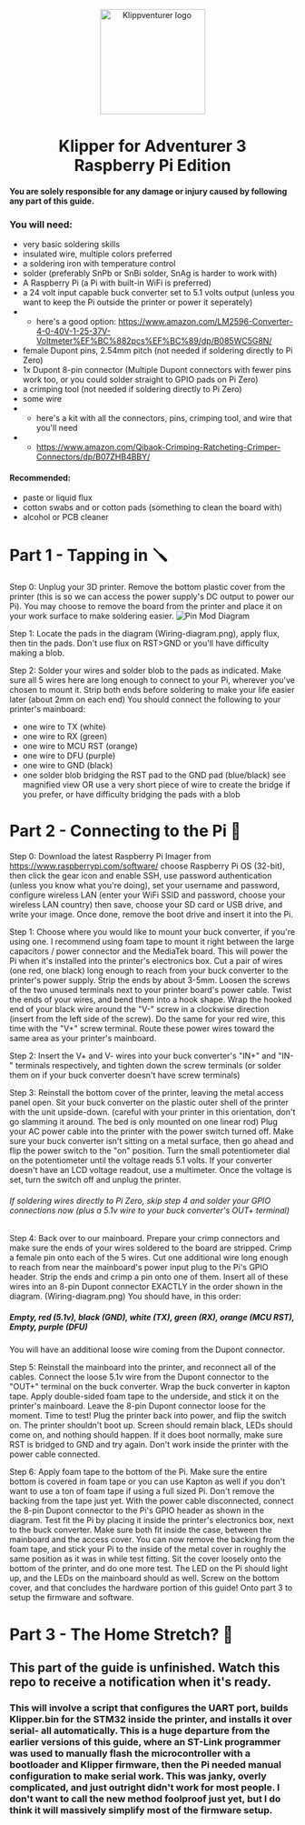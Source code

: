 <p align="center">
    <img src="https://raw.githubusercontent.com/VioSynthax/Adventurer-Voxel-Klipper/2.0-preview/images/klippventurer.svg" alt="Klippventurer logo" height="185">
    <h1 align="center">
      Klipper for Adventurer 3<br>
      Raspberry Pi Edition
    </h1>
</p>

#### You are solely responsible for any damage or injury caused by following any part of this guide.
### You will need:

+ very basic soldering skills
+ insulated wire, multiple colors preferred
+ a soldering iron with temperature control
+ solder (preferably SnPb or SnBi solder, SnAg is harder to work with)
+ A Raspberry Pi (a Pi with built-in WiFi is preferred)
+ a 24 volt input capable buck converter set to 5.1 volts output (unless you want to keep the Pi outside the printer or power it seperately)
+ + here's a good option: https://www.amazon.com/LM2596-Converter-4-0-40V-1-25-37V-Voltmeter%EF%BC%882pcs%EF%BC%89/dp/B085WC5G8N/
+ female Dupont pins, 2.54mm pitch (not needed if soldering directly to Pi Zero)
+ 1x Dupont 8-pin connector (Multiple Dupont connectors with fewer pins work too, or you could solder straight to GPIO pads on Pi Zero)
+ a crimping tool (not needed if soldering directly to Pi Zero)
+ some wire
+ + here's a kit with all the connectors, pins, crimping tool, and wire that you'll need
+ + https://www.amazon.com/Qibaok-Crimping-Ratcheting-Crimper-Connectors/dp/B07ZHB4BBY/
#### Recommended: 
+ paste or liquid flux
+ cotton swabs and or cotton pads (something to clean the board with)
+ alcohol or PCB cleaner

# Part 1 - Tapping in 🪛



Step 0: Unplug your 3D printer. Remove the bottom plastic cover from the printer (this is so we can access the power supply's DC output to power our Pi). You may choose to remove the board from the printer and place it on your work surface to make soldering easier.
![Pin Mod Diagram](https://github.com/VioSynthax/Klippventurer-Pi/blob/2.0-preview/images/Wiring-diagram.png?raw=true)

Step 1: Locate the pads in the diagram (Wiring-diagram.png), apply flux, then tin the pads. Don't use flux on RST>GND or you'll have difficulty making a blob.

Step 2: Solder your wires and solder blob to the pads as indicated. Make sure all 5 wires here are long enough to connect to your Pi, wherever you've chosen to mount it. Strip both ends before soldering to make your life easier later (about 2mm on each end) You should connect the following to your printer's mainboard:
+ one wire to TX (white)
+ one wire to RX (green)
+ one wire to MCU RST (orange)
+ one wire to DFU (purple)
+ one wire to GND (black)
+ one solder blob bridging the RST pad to the GND pad (blue/black) see magnified view
    OR use a very short piece of wire to create the bridge if you prefer, or have difficulty bridging the pads with a blob

# Part 2 - Connecting to the Pi 🔌

Step 0: Download the latest Raspberry Pi Imager from https://www.raspberrypi.com/software/ choose Raspberry Pi OS (32-bit), then click the gear icon and enable SSH, use password authentication (unless you know what you're doing), set your username and password, configure wireless LAN (enter your WiFi SSID and password, choose your wireless LAN country) then save, choose your SD card or USB drive, and write your image. Once done, remove the boot drive and insert it into the Pi.
    
Step 1: Choose where you would like to mount your buck converter, if you're using one. I recommend using foam tape to mount it right between the large capacitors / power connector and the MediaTek board. This will power the Pi when it's installed into the printer's electronics box. Cut a pair of wires (one red, one black) long enough to reach from your buck converter to the printer's power supply. Strip the ends by about 3-5mm. Loosen the screws of the two unused terminals next to your printer board's power cable. Twist the ends of your wires, and bend them into a hook shape. Wrap the hooked end of your black wire around the "V-" screw in a clockwise direction (insert from the left side of the screw). Do the same for your red wire, this time with the "V+" screw terminal. Route these power wires toward the same area as your printer's mainboard.

Step 2: Insert the V+ and V- wires into your buck converter's "IN+" and "IN-" terminals respectively, and tighten down the screw terminals (or solder them on if your buck converter doesn't have screw terminals)

Step 3: Reinstall the bottom cover of the printer, leaving the metal access panel open. Sit your buck converter on the plastic outer shell of the printer with the unit upside-down. (careful with your printer in this orientation, don't go slamming it around. The bed is only mounted on one linear rod) Plug your AC power cable into the printer with the power switch turned off. Make sure your buck converter isn't sitting on a metal surface, then go ahead and flip the power switch to the "on" position. Turn the small potentiometer dial on the potentiometer until the voltage reads 5.1 volts. If your converter doesn't have an LCD voltage readout, use a multimeter. Once the voltage is set, turn the switch off and unplug the printer.

###### If soldering wires directly to Pi Zero, skip step 4 and solder your GPIO connections now (plus a 5.1v wire to your buck converter's OUT+ terminal)
Step 4: Back over to our mainboard. Prepare your crimp connectors and make sure the ends of your wires soldered to the board are stripped. Crimp a female pin onto each of the 5 wires. Cut one additional wire long enough to reach from near the mainboard's power input plug to the Pi's GPIO header. Strip the ends and crimp a pin onto one of them. Insert all of these wires into an 8-pin Dupont connector EXACTLY in the order shown in the diagram. (Wiring-diagram.png) You should have, in this order: 
##### Empty, red (5.1v), black (GND), white (TX), green (RX), orange (MCU RST), Empty, purple (DFU)
You will have an additional loose wire coming from the Dupont connector.

Step 5: Reinstall the mainboard into the printer, and reconnect all of the cables. Connect the loose 5.1v wire from the Dupont connector to the "OUT+" terminal on the buck converter. Wrap the buck converter in kapton tape. Apply double-sided foam tape to the underside, and stick it on the printer's mainboard. Leave the 8-pin Dupont connector loose for the moment. Time to test! Plug the printer back into power, and flip the switch on. The printer shouldn't boot up. Screen should remain black, LEDs should come on, and nothing should happen. If it does boot normally, make sure RST is bridged to GND and try again. Don't work inside the printer with the power cable connected.

Step 6: Apply foam tape to the bottom of the Pi. Make sure the entire bottom is covered in foam tape or you can use Kapton as well if you don't want to use a ton of foam tape if using a full sized Pi. Don't remove the backing from the tape just yet. With the power cable disconnected, connect the 8-pin Dupont connector to the Pi's GPIO header as shown in the diagram. Test fit the Pi by placing it inside the printer's electronics box, next to the buck converter. Make sure both fit inside the case, between the mainboard and the access cover. You can now remove the backing from the foam tape, and stick your Pi to the inside of the metal cover in roughly the same position as it was in while test fitting. Sit the cover loosely onto the bottom of the printer, and do one more test. The LED on the Pi should light up, and the LEDs on the mainboard should as well. Screw on the bottom cover, and that concludes the hardware portion of this guide! Onto part 3 to setup the firmware and software.


# Part 3 - The Home Stretch? 🍰

## This part of the guide is unfinished. Watch this repo to receive a notification when it's ready.
### This will involve a script that configures the UART port, builds Klipper.bin for the STM32 inside the printer, and installs it over serial- all automatically. This is a huge departure from the earlier versions of this guide, where an ST-Link programmer was used to manually flash the microcontroller with a bootloader and Klipper firmware, then the Pi needed manual configuration to make serial work. This was janky, overly complicated, and just outright didn't work for most people. I don't want to call the new method foolproof just yet, but I do think it will massively simplify most of the firmware setup.

